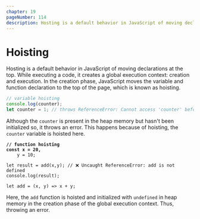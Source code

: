 ```yaml
---
chapter: 19
pageNumber: 114
description: Hosting is a default behavior in JavaScript of moving declarations at the top.  While executing a code, it creates a global execution context  creation and execution.  In the creation phase, JavaScript moves the variable and function declaration to the top of the page, which is known as hoisting.
---
```

# Hoisting

Hosting is a default behavior in JavaScript of moving declarations at the top.  While executing a code, it creates a global execution context:  creation and execution.  In the creation phase, JavaScript moves the variable and function declaration to the top of the page, which is known as hoisting.&#x20;

```javascript
// variable hoisting
console.log(counter);
let counter = 1; // throws ReferenceError: Cannot access 'counter' before initialization
```

Although the `counter` is present in the heap memory but hasn't been initialized so, it throws an error. This happens because of hoisting, the `counter` variable is hoisted here.&#x20;

<pre class="language-javascript"><code class="lang-javascript"><strong>// function hoisting
</strong><strong>const x = 20,
</strong>    y = 10;

let result = add(x,y); // ❌ Uncaught ReferenceError: add is not defined
console.log(result);

let add = (x, y) => x + y; 
</code></pre>

Here, the `add` function is hoisted and initialized with `undefined` in heap memory in the creation phase of the global execution context. Thus, throwing an error.&#x20;



